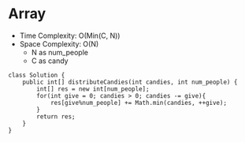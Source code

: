# Array
* Time Complexity: O(Min(C, N))
* Space Complexity: O(N)
	* N as num_people
	* C as candy
```
class Solution {
    public int[] distributeCandies(int candies, int num_people) {
        int[] res = new int[num_people];
        for(int give = 0; candies > 0; candies -= give){
            res[give%num_people] += Math.min(candies, ++give);
        }
        return res;
    }
}
```